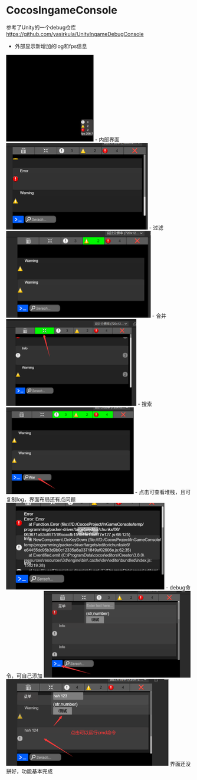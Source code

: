 # CocosIngameConsole
参考了Unity的一个debug仓库 https://github.com/yasirkula/UnityIngameDebugConsole

- 外部显示新增加的log和fps信息
<img height="235" src="imgs/newAdd.png" alt="screenshot" />
- 内部界面
<img height="235" src="imgs/neibu.png" alt="screenshot2" />
- 过滤
<img height="235" src="imgs/过滤.png" alt="screenshot2" />
- 合并
<img height="235" src="imgs/合并.png" alt="screenshot2" />
- 搜索
<img height="235" src="imgs/搜索.png" alt="screenshot2" />
- 点击可查看堆栈，且可复制log，界面布局还有点问题
<img height="235" src="imgs/点击查看堆栈且可以复制.png" alt="screenshot2" />
- debug命令，可自己添加
<img height="235" src="imgs/命令.png" alt="screenshot2" />
<img height="235" src="imgs/cmd.png" alt="screenshot2" />
界面还没拼好，功能基本完成
